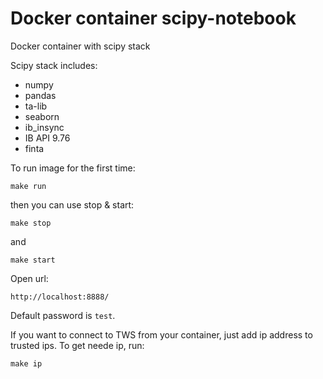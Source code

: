 # Docker container scipy-notebook


Docker container with scipy stack

Scipy stack includes:
- numpy
- pandas
- ta-lib
- seaborn
- ib_insync
- IB API 9.76
- finta

To run image for the first time:
```
make run
```

then you can use stop & start:
```
make stop
```
and
```
make start
```

Open url:
```
http://localhost:8888/
```

Default password is `test`.

If you want to connect to TWS from your container, just add ip address to trusted ips. To get neede ip, run:
```
make ip
```
